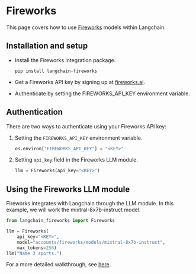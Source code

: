 # Fireworks

This page covers how to use [Fireworks](https://fireworks.ai/) models within
Langchain.

## Installation and setup

- Install the Fireworks integration package.

  ```
  pip install langchain-fireworks
  ```

- Get a Fireworks API key by signing up at [fireworks.ai](https://fireworks.ai).
- Authenticate by setting the FIREWORKS_API_KEY environment variable.

## Authentication

There are two ways to authenticate using your Fireworks API key:

1.  Setting the `FIREWORKS_API_KEY` environment variable.

    ```python
    os.environ["FIREWORKS_API_KEY"] = "<KEY>"
    ```

2.  Setting `api_key` field in the Fireworks LLM module.

    ```python
    llm = Fireworks(api_key="<KEY>")
    ```

## Using the Fireworks LLM module

Fireworks integrates with Langchain through the LLM module. In this example, we
will work the mixtral-8x7b-instruct model. 

```python
from langchain_fireworks import Fireworks 

llm = Fireworks(
    api_key="<KEY>",
    model="accounts/fireworks/models/mixtral-8x7b-instruct",
    max_tokens=256)
llm("Name 3 sports.")
```

For a more detailed walkthrough, see [here](/docs/integrations/llms/Fireworks).
